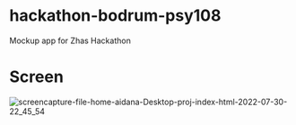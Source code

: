 # hackathon-bodrum-psy108
Mockup app for Zhas Hackathon

# Screen
![screencapture-file-home-aidana-Desktop-proj-index-html-2022-07-30-22_45_54](https://user-images.githubusercontent.com/65579693/181933517-58eefff5-ca93-43ff-a96a-7e8ead664979.png)
